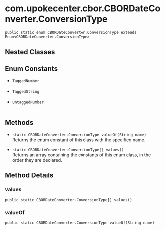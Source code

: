 # com.upokecenter.cbor.CBORDateConverter.ConversionType

    public static enum CBORDateConverter.ConversionType extends Enum<CBORDateConverter.ConversionType>

## Nested Classes

## Enum Constants

* `TaggedNumber `<br>
  
* `TaggedString `<br>
  
* `UntaggedNumber `<br>
  

## Methods

* `static CBORDateConverter.ConversionType valueOf(String name)`<br>
 Returns the enum constant of this class with the specified name.

* `static CBORDateConverter.ConversionType[] values()`<br>
 Returns an array containing the constants of this enum class, in
the order they are declared.

## Method Details

### values
    public static CBORDateConverter.ConversionType[] values()
### valueOf
    public static CBORDateConverter.ConversionType valueOf(String name)
